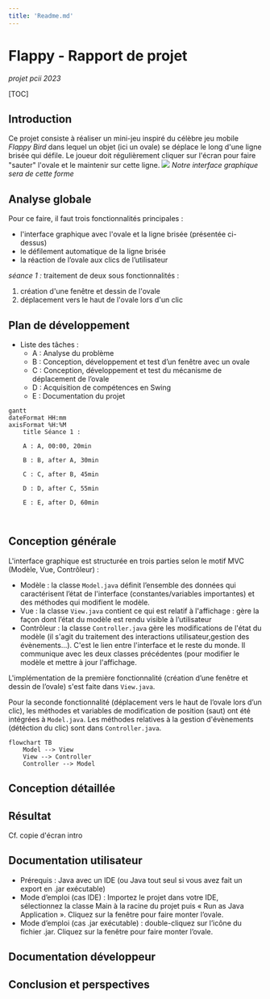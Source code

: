 ```yaml
---
title: 'Readme.md'
---
```


Flappy - Rapport de projet
===
*projet pcii 2023*



[TOC]

## Introduction

Ce projet consiste à réaliser un mini-jeu inspiré du célèbre jeu mobile *Flappy Bird* dans lequel un objet (ici un ovale) se déplace le long d'une ligne brisée qui défile.
Le joueur doit régulièrement cliquer sur l'écran pour faire "sauter" l'ovale et le maintenir sur cette ligne.
![](https://i.imgur.com/0NH8QrR.png)
*Notre interface graphique sera de cette forme*


Analyse globale
---

Pour ce faire, il faut trois fonctionnalités principales : 
- l'interface graphique avec l'ovale et la ligne brisée (présentée ci-dessus)
- le défilement automatique de la ligne brisée
- la réaction de l’ovale aux clics de l’utilisateur

*séance 1 :* traitement de deux sous fonctionnalités : 
1. création d'une fenêtre et dessin de l'ovale
2. déplacement vers le haut de l'ovale lors d'un clic


Plan de développement
---
- Liste des tâches : 
    * A : Analyse du problème
    * B : Conception, développement et test d’un fenêtre avec un ovale
    * C : Conception, développement et test du mécanisme de déplacement de l’ovale
    * D : Acquisition de compétences en Swing
    * E : Documentation du projet



```mermaid
gantt
dateFormat HH:mm
axisFormat %H:%M
    title Séance 1 :

    A : A, 00:00, 20min
    
    B : B, after A, 30min
    
    C : C, after B, 45min
    
    D : D, after C, 55min
    
    E : E, after D, 60min
    
    
```


Conception générale
---
L'interface graphique est structurée en trois parties selon le motif MVC (Modèle, Vue, Contrôleur) : 
- Modèle : la classe `Model.java` définit l’ensemble des données qui caractérisent l’état de l'interface (constantes/variables importantes) et des méthodes qui modifient le modèle.
- Vue : la classe `View.java` contient ce qui est relatif à l'affichage : gère la façon dont l’état du modèle est rendu visible à l’utilisateur
- Contrôleur : la classe `Controller.java` gère les modifications de l'état du modèle (il s'agit du traitement des interactions utilisateur,gestion des évènements...). C'est le lien entre l'interface et le reste du monde. Il communique avec les deux classes précédentes (pour modifier le modèle et mettre à jour l'affichage.


L'implémentation de la première fonctionnalité (création d’une fenêtre et dessin de l’ovale) s'est faite dans `View.java`.

Pour la seconde fonctionnalité (déplacement vers le haut de l’ovale lors d’un clic), les méthodes et variables de modification de position (saut) ont été intégrées à `Model.java`. Les méthodes relatives à la gestion d'évènements (détéction du clic) sont dans `Controller.java`.


```mermaid
flowchart TB
    Model --> View 
    View --> Controller
    Controller --> Model

```

Conception détaillée
---

Résultat
---

Cf. copie d'écran intro

Documentation utilisateur
---
* Prérequis : Java avec un IDE (ou Java tout seul si vous avez fait un export en .jar exécutable)
* Mode d’emploi (cas IDE) : Importez le projet dans votre IDE, sélectionnez la classe Main à la racine du projet puis « Run as Java Application ». Cliquez sur la fenêtre pour faire monter l’ovale.
* Mode d’emploi (cas .jar exécutable) : double-cliquez sur l’icône du fichier .jar. Cliquez sur la fenêtre pour faire monter l’ovale.

Documentation développeur
---

Conclusion et perspectives
---

